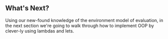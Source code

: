 ## What's Next?

Using our new-found knowledge of the environment model of evaluation, in the
next section we're going to walk through how to implement OOP by clever-ly
using lambdas and lets.


